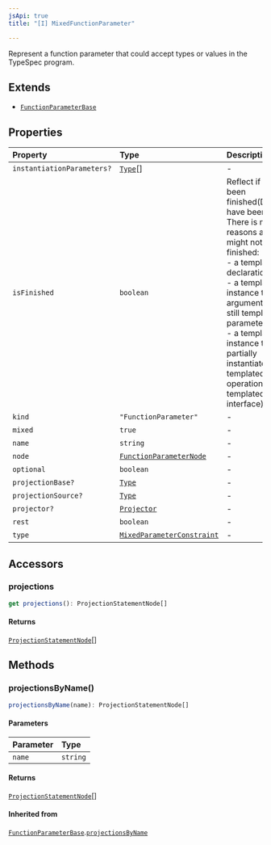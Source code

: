 ```yaml
---
jsApi: true
title: "[I] MixedFunctionParameter"

---
```

Represent a function parameter that could accept types or values in the TypeSpec program.

## Extends

- [`FunctionParameterBase`](FunctionParameterBase.md)

## Properties

| Property | Type | Description | Inherited from |
| :------ | :------ | :------ | :------ |
| `instantiationParameters?` | [`Type`](../type-aliases/Type.md)[] | - | [`FunctionParameterBase`](FunctionParameterBase.md).`instantiationParameters` |
| `isFinished` | `boolean` | Reflect if a type has been finished(Decorators have been called).<br />There is multiple reasons a type might not be finished:<br />- a template declaration will not<br />- a template instance that argument that are still template parameters<br />- a template instance that is only partially instantiated(like a templated operation inside a templated interface) | [`FunctionParameterBase`](FunctionParameterBase.md).`isFinished` |
| `kind` | `"FunctionParameter"` | - | [`FunctionParameterBase`](FunctionParameterBase.md).`kind` |
| `mixed` | `true` | - | - |
| `name` | `string` | - | [`FunctionParameterBase`](FunctionParameterBase.md).`name` |
| `node` | [`FunctionParameterNode`](FunctionParameterNode.md) | - | [`FunctionParameterBase`](FunctionParameterBase.md).`node` |
| `optional` | `boolean` | - | [`FunctionParameterBase`](FunctionParameterBase.md).`optional` |
| `projectionBase?` | [`Type`](../type-aliases/Type.md) | - | [`FunctionParameterBase`](FunctionParameterBase.md).`projectionBase` |
| `projectionSource?` | [`Type`](../type-aliases/Type.md) | - | [`FunctionParameterBase`](FunctionParameterBase.md).`projectionSource` |
| `projector?` | [`Projector`](Projector.md) | - | [`FunctionParameterBase`](FunctionParameterBase.md).`projector` |
| `rest` | `boolean` | - | [`FunctionParameterBase`](FunctionParameterBase.md).`rest` |
| `type` | [`MixedParameterConstraint`](MixedParameterConstraint.md) | - | - |

## Accessors

### projections

```ts
get projections(): ProjectionStatementNode[]
```

#### Returns

[`ProjectionStatementNode`](ProjectionStatementNode.md)[]

## Methods

### projectionsByName()

```ts
projectionsByName(name): ProjectionStatementNode[]
```

#### Parameters

| Parameter | Type |
| :------ | :------ |
| `name` | `string` |

#### Returns

[`ProjectionStatementNode`](ProjectionStatementNode.md)[]

#### Inherited from

[`FunctionParameterBase`](FunctionParameterBase.md).[`projectionsByName`](FunctionParameterBase.md#projectionsbyname)
